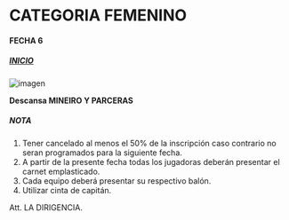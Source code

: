 # **CATEGORIA FEMENINO**

#### **FECHA 6** 
##### [**INICIO**](index.md)

![imagen](calfemf7.png)

**Descansa MINEIRO Y PARCERAS**
##### **NOTA**
1.	Tener cancelado al menos el 50% de la inscripción caso contrario no seran programados para la siguiente fecha.
2.	A partir de la presente fecha todas los jugadoras deberán presentar el carnet emplasticado.
3.	Cada equipo deberá presentar su respectivo balón. 
4.	Utilizar cinta de capitán.

Att. LA DIRIGENCIA.